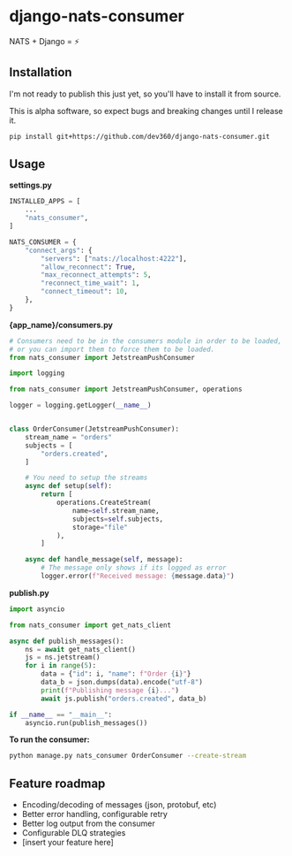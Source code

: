 # django-nats-consumer
NATS + Django = ⚡️

## Installation

I'm not ready to publish this just yet, so you'll have to install it from source.

This is alpha software, so expect bugs and breaking changes until I release it.

```bash
pip install git+https://github.com/dev360/django-nats-consumer.git
```


## Usage

**settings.py**
```python
INSTALLED_APPS = [
    ...
    "nats_consumer",
]

NATS_CONSUMER = {
    "connect_args": {
        "servers": ["nats://localhost:4222"],
        "allow_reconnect": True,
        "max_reconnect_attempts": 5,
        "reconnect_time_wait": 1,
        "connect_timeout": 10,
    },
}
```

**{app_name}/consumers.py**
```python
# Consumers need to be in the consumers module in order to be loaded,
# or you can import them to force them to be loaded.
from nats_consumer import JetstreamPushConsumer

import logging

from nats_consumer import JetstreamPushConsumer, operations

logger = logging.getLogger(__name__)


class OrderConsumer(JetstreamPushConsumer):
    stream_name = "orders"
    subjects = [
        "orders.created",
    ]

    # You need to setup the streams
    async def setup(self):
        return [
            operations.CreateStream(
                name=self.stream_name,
                subjects=self.subjects,
                storage="file"
            ),
        ]

    async def handle_message(self, message):
        # The message only shows if its logged as error
        logger.error(f"Received message: {message.data}")

```

**publish.py**
```python
import asyncio

from nats_consumer import get_nats_client

async def publish_messages():
    ns = await get_nats_client()
    js = ns.jetstream()
    for i in range(5):
        data = {"id": i, "name": f"Order {i}"}
        data_b = json.dumps(data).encode("utf-8")
        print(f"Publishing message {i}...")
        await js.publish("orders.created", data_b)

if __name__ == "__main__":
    asyncio.run(publish_messages())

```

**To run the consumer:**
```bash
python manage.py nats_consumer OrderConsumer --create-stream
```

## Feature roadmap
- Encoding/decoding of messages (json, protobuf, etc)
- Better error handling, configurable retry
- Better log output from the consumer
- Configurable DLQ strategies
- [insert your feature here]
